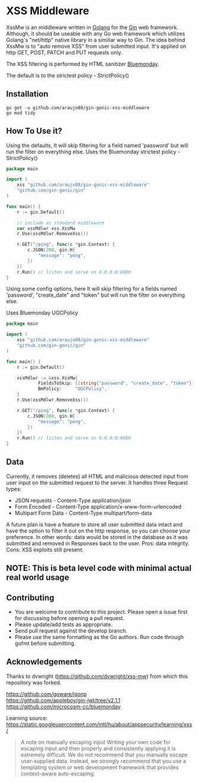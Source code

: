 # XSS Middleware 

XssMw is an middleware written in [Golang](https://golang.org/) for the [Gin](https://github.com/gin-gonic/gin) web framework. Although, it should be useable with any Go web framework which utilizes Golang's "net/http" native library in a similiar way to Gin. The idea behind XssMw is to "auto remove XSS" from user submitted input. It's applied on http GET, POST, PATCH and PUT requests only.

The XSS filtering is performed by HTML sanitizer [Bluemonday](https://github.com/microcosm-cc/bluemonday).

The default is to the strictest policy - StrictPolicy()

## Installation

`go get -u github.com/araujo88/gin-gonic-xss-middleware` <br>
`go mod tidy`

## How To Use it?

Using the defaults,
It will skip filtering for a field named 'password' but will run the filter on everything else.
Uses the Bluemonday strictest policy - StrictPolicy()

```go
package main

import (
    xss "github.com/araujo88/gin-gonic-xss-middleware"
    "github.com/gin-gonic/gin"
)

func main() {
    r := gin.Default()

    // include as standard middleware
    var xssMdlwr xss.XssMw
    r.Use(xssMdlwr.RemoveXss())

    r.GET("/ping", func(c *gin.Context) {
        c.JSON(200, gin.H{
            "message": "pong",
        })
    })
    r.Run() // listen and serve on 0.0.0.0:8080
}

```

Using some config options, here It will skip filtering for a fields named 'password', "create_date" and "token" but will run the filter  on everything else.

Uses Bluemonday UGCPolicy


```go
package main

import (
    xss "github.com/araujo88/gin-gonic-xss-middleware"
    "github.com/gin-gonic/gin"
)

func main() {
    r := gin.Default()

    xssMdlwr := &xss.XssMw{
            FieldsToSkip: []string{"password", "create_date", "token"},
            BmPolicy:     "UGCPolicy",
    }
    r.Use(xssMdlwr.RemoveXss())

    r.GET("/ping", func(c *gin.Context) {
        c.JSON(200, gin.H{
            "message": "pong",
        })
    })
    r.Run() // listen and serve on 0.0.0.0:8080
}

```

## Data

Currently, it removes (deletes) all HTML and malicious detected input from user input on  the submitted request to the server. It handles three Request types:

* JSON requests - Content-Type application/json
* Form Encoded - Content-Type application/x-www-form-urlencoded
* Multipart Form Data - Content-Type multipart/form-data

A future plan is have a feature to store all user submitted data intact and have the option to filter it out on the http response, so you can choose your preference. In other words: data would be stored in the database as it was submitted and removed in Responses back to the user. Pros: data integrity. Cons: XSS exploits still present.

## NOTE: This is beta level code with minimal actual real world usage

## Contributing 

 - You are welcome to contribute to this project. Please open a issue first for discussing before opening a pull request.
 - Please update/add tests as appropriate.
 - Send pull request against the develop branch.
 - Please use the same formatting as the Go authors. Run code through gofmt before submitting. 

## Acknowledgements

Thanks to dvwright (https://github.com/dvwright/xss-mw) from which this repository was forked.

https://github.com/goware/jsonp <br>
https://github.com/appleboy/gin-jwt/tree/v2.1.1 <br>
https://github.com/microcosm-cc/bluemonday <br>

Learning source: https://static.googleusercontent.com/intl/hu/about/appsecurity/learning/xss/

> A note on manually escaping input
> Writing your own code for escaping input and then properly and consistently applying it is extremely difficult. 
> We do not recommend that you manually escape user-supplied data. Instead, we strongly recommend that you 
> use a templating system or web development framework that provides context-aware auto-escaping. 

